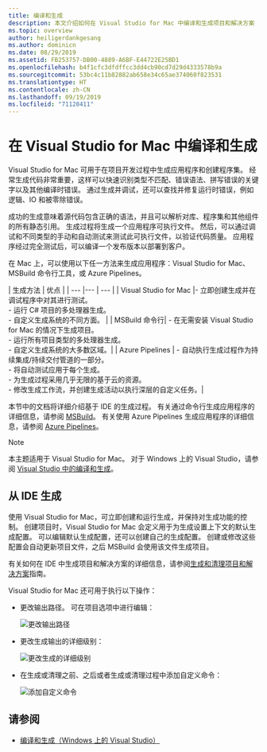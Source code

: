 ```yaml
---
title: 编译和生成
description: 本文介绍如何在 Visual Studio for Mac 中编译和生成项目和解决方案
ms.topic: overview
author: heiligerdankgesang
ms.author: dominicn
ms.date: 08/29/2019
ms.assetid: FB253757-DB00-4889-A6BF-E44722E25BD1
ms.openlocfilehash: b4f1cfc3dfdffcc3dd4cb90cd7d29d4333578b9a
ms.sourcegitcommit: 53bc4c11b82882ab658e34c65ae374060f823531
ms.translationtype: HT
ms.contentlocale: zh-CN
ms.lasthandoff: 09/19/2019
ms.locfileid: "71128411"
---
```

# <a name="compiling-and-building-in-visual-studio-for-mac"></a>在 Visual Studio for Mac 中编译和生成

Visual Studio for Mac 可用于在项目开发过程中生成应用程序和创建程序集。 经常生成代码非常重要，这样可以快速识别类型不匹配、错误语法、拼写错误的关键字以及其他编译时错误。 通过生成并调试，还可以查找并修复运行时错误，例如逻辑、IO 和被零除错误。

成功的生成意味着源代码包含正确的语法，并且可以解析对库、程序集和其他组件的所有静态引用。 生成过程将生成一个应用程序可执行文件。 然后，可以通过调试和不同类型的手动和自动测试来测试此可执行文件，以验证代码质量。 应用程序经过完全测试后，可以编译一个发布版本以部署到客户。

在 Mac 上，可以使用以下任一方法来生成应用程序：Visual Studio for Mac、MSBuild 命令行工具，或 Azure Pipelines。

| 生成方法 | 优点 |
| --- |--- | --- |
| Visual Studio for Mac |- 立即创建生成并在调试程序中对其进行测试。<br />- 运行 C# 项目的多处理器生成。<br />- 自定义生成系统的不同方面。 |
| MSBuild 命令行| - 在无需安装 Visual Studio for Mac 的情况下生成项目。<br />- 运行所有项目类型的多处理器生成。<br />- 自定义生成系统的大多数区域。|
| Azure Pipelines | - 自动执行生成过程作为持续集成/持续交付管道的一部分。<br />- 将自动测试应用于每个生成。<br />- 为生成过程采用几乎无限的基于云的资源。<br />- 修改生成工作流，并创建生成活动以执行深层的自定义任务。|

本节中的文档将详细介绍基于 IDE 的生成过程。 有关通过命令行生成应用程序的详细信息，请参阅 [MSBuild](/visualstudio/msbuild/msbuild)。 有关使用 Azure Pipelines 生成应用程序的详细信息，请参阅 [Azure Pipelines](/azure/devops/pipelines)。


> [!NOTE]
> 本主题适用于 Visual Studio for Mac。 对于 Windows 上的 Visual Studio，请参阅 [Visual Studio 中的编译和生成](/visualstudio/ide/compiling-and-building-in-visual-studio)。


## <a name="building-from-the-ide"></a>从 IDE 生成

使用 Visual Studio for Mac，可立即创建和运行生成，并保持对生成功能的控制。 创建项目时，Visual Studio for Mac 会定义用于为生成设置上下文的默认生成配置。 可以编辑默认生成配置，还可以创建自己的生成配置。 创建或修改这些配置会自动更新项目文件，之后 MSBuild 会使用该文件生成项目。

有关如何在 IDE 中生成项目和解决方案的详细信息，请参阅[生成和清理项目和解决方案](building-and-cleaning-projects-and-solutions.md)指南。

Visual Studio for Mac 还可用于执行以下操作：

* 更改输出路径。 可在项目选项中进行编辑：

    ![更改输出路径](media/compiling-and-building-image4.png)

* 更改生成输出的详细级别：

    ![更改生成的详细级别](media/compiling-and-building-image5.png)

* 在生成或清理之前、之后或者生成或清理过程中添加自定义命令：

    ![添加自定义命令](media/compiling-and-building-image6.png)


## <a name="see-also"></a>请参阅

- [编译和生成（Windows 上的 Visual Studio）](/visualstudio/ide/compiling-and-building-in-visual-studio)
